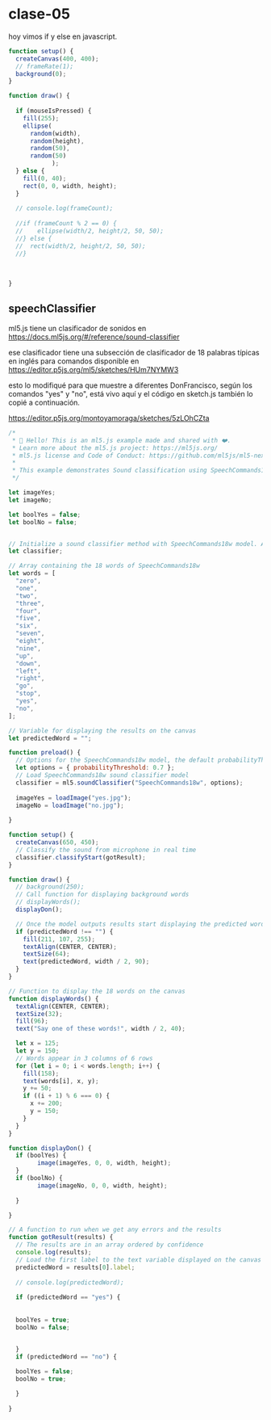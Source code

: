 # clase-05

hoy vimos if y else en javascript.

```javascript
function setup() {
  createCanvas(400, 400);
  // frameRate(1);
  background(0);
}

function draw() {
  
  if (mouseIsPressed) {
    fill(255);
    ellipse(
      random(width),
      random(height),
      random(50),
      random(50)
            );
  } else {
    fill(0, 40);
    rect(0, 0, width, height);
  }
  
  // console.log(frameCount);
  
  //if (frameCount % 2 == 0) {
  //    ellipse(width/2, height/2, 50, 50);
  //} else {
  //  rect(width/2, height/2, 50, 50);
  //}
  
  
  
}
```

## speechClassifier

ml5.js tiene un clasificador de sonidos en <https://docs.ml5js.org/#/reference/sound-classifier>

ese clasificador tiene una subsección de clasificador de 18 palabras típicas en inglés para comandos disponible en <https://editor.p5js.org/ml5/sketches/HUm7NYMW3>

esto lo modifiqué para que muestre a diferentes DonFrancisco, según los comandos "yes" y "no", está vivo aquí y el código en sketch.js también lo copié a continuación.

<https://editor.p5js.org/montoyamoraga/sketches/5zLOhCZta>

```javascript
/*
 * 👋 Hello! This is an ml5.js example made and shared with ❤️.
 * Learn more about the ml5.js project: https://ml5js.org/
 * ml5.js license and Code of Conduct: https://github.com/ml5js/ml5-next-gen/blob/main/LICENSE.md
 *
 * This example demonstrates Sound classification using SpeechCommands18w
 */

let imageYes;
let imageNo;

let boolYes = false;
let boolNo = false;


// Initialize a sound classifier method with SpeechCommands18w model. A callback needs to be passed.
let classifier;

// Array containing the 18 words of SpeechCommands18w
let words = [
  "zero",
  "one",
  "two",
  "three",
  "four",
  "five",
  "six",
  "seven",
  "eight",
  "nine",
  "up",
  "down",
  "left",
  "right",
  "go",
  "stop",
  "yes",
  "no",
];

// Variable for displaying the results on the canvas
let predictedWord = "";

function preload() {
  // Options for the SpeechCommands18w model, the default probabilityThreshold is 0
  let options = { probabilityThreshold: 0.7 };
  // Load SpeechCommands18w sound classifier model
  classifier = ml5.soundClassifier("SpeechCommands18w", options);
  
  imageYes = loadImage("yes.jpg");
  imageNo = loadImage("no.jpg");
  
}

function setup() {
  createCanvas(650, 450);
  // Classify the sound from microphone in real time
  classifier.classifyStart(gotResult);
}

function draw() {
  // background(250);
  // Call function for displaying background words
  // displayWords();
  displayDon();

  // Once the model outputs results start displaying the predicted word on the canvas
  if (predictedWord !== "") {
    fill(211, 107, 255);
    textAlign(CENTER, CENTER);
    textSize(64);
    text(predictedWord, width / 2, 90);
  }
}

// Function to display the 18 words on the canvas
function displayWords() {
  textAlign(CENTER, CENTER);
  textSize(32);
  fill(96);
  text("Say one of these words!", width / 2, 40);

  let x = 125;
  let y = 150;
  // Words appear in 3 columns of 6 rows
  for (let i = 0; i < words.length; i++) {
    fill(158);
    text(words[i], x, y);
    y += 50;
    if ((i + 1) % 6 === 0) {
      x += 200;
      y = 150;
    }
  }
}

function displayDon() {
  if (boolYes) {
        image(imageYes, 0, 0, width, height);
  }
  if (boolNo) {
        image(imageNo, 0, 0, width, height);
    
  }

}

// A function to run when we get any errors and the results
function gotResult(results) {
  // The results are in an array ordered by confidence
  console.log(results);
  // Load the first label to the text variable displayed on the canvas
  predictedWord = results[0].label;
  
  // console.log(predictedWord);
  
  if (predictedWord == "yes") {
    
    
  boolYes = true;
  boolNo = false;


  }
  if (predictedWord == "no") {
    
  boolYes = false;
  boolNo = true;

  }
  
}
```
